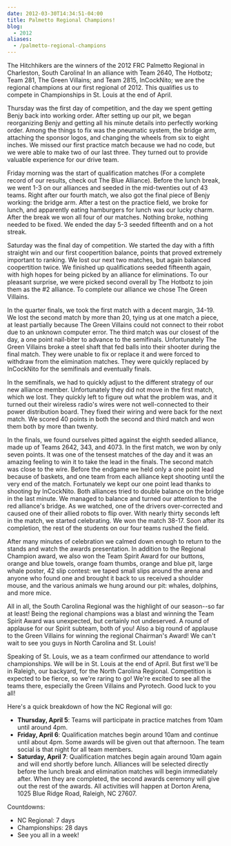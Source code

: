 ```yaml
---
date: 2012-03-30T14:34:51-04:00
title: Palmetto Regional Champions!
blog:
  - 2012
aliases:
  - /palmetto-regional-champions
---
```


The Hitchhikers are the winners of the 2012 FRC Palmetto Regional in Charleston,
South Carolina! In an alliance with Team 2640, The Hotbotz; Team 281, The Green
Villains; and Team 2815, InCockNito; we are the regional champions at our first
regional of 2012. This qualifies us to compete in Championships in St. Louis at
the end of April.

Thursday was the first day of competition, and the day we spent getting Benjy
back into working order. After setting up our pit, we began reorganizing Benjy
and getting all his minute details into perfectly working order. Among the
things to fix was the pneumatic system, the bridge arm, attaching the sponsor
logos, and changing the wheels from six to eight inches. We missed our first
practice match because we had no code, but we were able to make two of our last
three. They turned out to provide valuable experience for our drive team.

Friday morning was the start of qualification matches (For a complete record of
our results, check out The Blue Alliance). Before the lunch break, we went 1-3
on our alliances and seeded in the mid-twenties out of 43 teams. Right after our
fourth match, we also got the final piece of Benjy working: the bridge arm.
After a test on the practice field, we broke for lunch, and apparently eating
hamburgers for lunch was our lucky charm. After the break we won all four of our
matches. Nothing broke, nothing needed to be fixed. We ended the day 5-3 seeded
fifteenth and on a hot streak.

Saturday was the final day of competition. We started the day with a fifth
straight win and our first coopertition balance, points that proved extremely
important to ranking. We lost our next two matches, but again balanced
coopertition twice. We finished up qualifications seeded fifteenth again,
with high hopes for being picked by an alliance for eliminations. To our
pleasant surprise, we were picked second overall by The Hotbotz to join them as
the #2 alliance. To complete our alliance we chose The Green Villains.

In the quarter finals, we took the first match with a decent margin, 34-19. We
lost the second match by more than 20, tying us at one match a piece, at least
partially because The Green Villains could not connect to their robot due to an
unknown computer error. The third match was our closest of the day, a one point
nail-biter to advance to the semifinals. Unfortunately The Green Villains broke
a steel shaft that fed balls into their shooter during the final match. They
were unable to fix or replace it and were forced to withdraw from the
elimination matches. They were quickly replaced by InCockNito for the semifinals
and eventually finals.

In the semifinals, we had to quickly adjust to the different strategy of our new
alliance member. Unfortunately they did not move in the first match, which we
lost. They quickly left to figure out what the problem was, and it turned out
their wireless radio's wires were not well-connected to their power distribution
board. They fixed their wiring and were back for the next match. We scored 40
points in both the second and third match and won them both by more than twenty.

In the finals, we found ourselves pitted against the eighth seeded alliance,
made up of Teams 2642, 343, and 4073. In the first match, we won by only seven
points. It was one of the tensest matches of the day and it was an amazing
feeling to win it to take the lead in the finals. The second match was close to
the wire. Before the endgame we held only a one point lead because of baskets,
and one team from each alliance kept shooting until the very end of the match.
Fortunately we kept our one point lead thanks to shooting by InCockNito. Both
alliances tried to double balance on the bridge in the last minute. We managed
to balance and turned our attention to the red alliance's bridge. As we watched,
one of the drivers over-corrected and caused one of their allied robots to flip
over. With nearly thirty seconds left in the match, we started celebrating. We
won the match 38-17. Soon after its completion, the rest of the students on our
four teams rushed the field.

After many minutes of celebration we calmed down enough to return to the stands
and watch the awards presentation. In addition to the Regional Champion award,
we also won the Team Spirit Award for our buttons, orange and blue towels,
orange foam thumbs, orange and blue pit, large whale poster, 42 slip contest:
we taped small slips around the arena and anyone who found one and brought it
back to us received a shoulder mouse, and the various animals we hung around our
pit: whales, dolphins, and more mice.

All in all, the South Carolina Regional was the highlight of our season--so far
at least! Being the regional champions was a blast and winning the Team Spirit
Award was unexpected, but certainly not undeserved. A round of applause for our
Spirit subteam, both of you! Also a big round of applause to the Green Villains
for winning the regional Chairman's Award! We can't wait to see you guys in
North Carolina and St. Louis!

Speaking of St. Louis, we as a team confirmed our attendance to world
championships. We will be in St. Louis at the end of April. But first we'll be
in Raleigh, our backyard, for the North Carolina Regional. Competition is
expected to be fierce, so we're raring to go! We're excited to see all the teams
there, especially the Green Villains and Pyrotech. Good luck to you all!

Here's a quick breakdown of how the NC Regional will go:

+ **Thursday, April 5**: Teams will participate in practice matches from 10am
  until around 4pm.
+ **Friday, April 6**: Qualification matches begin around 10am and continue
  until about 4pm. Some awards will be given out that afternoon. The team social
  is that night for all team members.
+ **Saturday, April 7**: Qualification matches begin again around 10am again and
  will end shortly before lunch. Alliances will be selected directly before the
  lunch break and elimination matches will begin immediately after. When they are
  completed, the second awards ceremony will give out the rest of the awards.
  All activities will happen at Dorton Arena, 1025 Blue Ridge Road, Raleigh, NC
  27607.

Countdowns:

+ NC Regional: 7 days
+ Championships: 28 days
+ See you all in a week!
